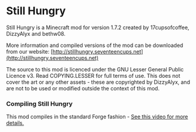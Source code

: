 Still Hungry
============
Still Hungry is a Minecraft mod for version 1.7.2 created by 17cupsofcoffee, DizzyAlyx and bethw08.

More information and compiled versions of the mod can be downloaded from our website:
[http://stillhungry.seventeencups.net](http://stillhungry.seventeencups.net)

The source to this mod is licenced under the GNU Lesser General Public Licence v3. Read COPYING.LESSER for full terms of use. This does not cover the art or any other assets - these are copyrighted by DizzyAlyx, and are not to be used or modified outside the context of this mod.

### Compiling Still Hungry
This mod compiles in the standard Forge fashion - [See this video for more details.](https://www.youtube.com/watch?v=8VEdtQLuLO0)
